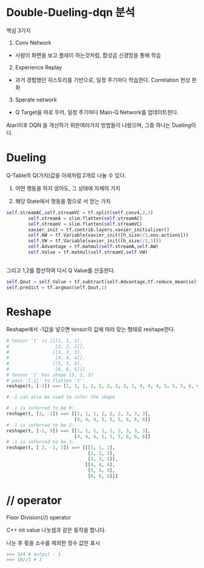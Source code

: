 # Double-Dueling-dqn 분석

핵심 3가지

1. Conv Network
 - 사람이 화면을 보고 플레이 하는것처럼, 합성곱 신경망을 통해 학습
2. Experience Replay
 - 과거 경험했던 히스토리를 기반으로, 일정 주기마다 학습한다. Correlation 현상 완화 
3. Sperate network
 - Q Target을 따로 두어, 일정 주기마다 Main-Q Network를 업데이트한다.

Atari이후 DQN 을 개선하기 위한여러가지 방법들이 나왔으며, 그중 하나는 Dueling이다.

# Dueling

Q-Table의 Q(가치)값을 아래처럼 2개로 나눌 수 있다.

1. 어떤 행동을 하지 않아도, 그 상태에 자체의 가치

2. 해당 State에서 행동을 함으로 서 얻는 가치

```py
self.streamAC,self.streamVC = tf.split(self.conv4,2,3)
        self.streamA = slim.flatten(self.streamAC)
        self.streamV = slim.flatten(self.streamVC)
        xavier_init = tf.contrib.layers.xavier_initializer()
        self.AW = tf.Variable(xavier_init([h_size//2,env.actions]))
        self.VW = tf.Variable(xavier_init([h_size//2,1]))
        self.Advantage = tf.matmul(self.streamA,self.AW)
        self.Value = tf.matmul(self.streamV,self.VW)
        
``` 

그리고 1,2를 합산하여 다시 Q Value를 산출한다.

```py
self.Qout = self.Value + tf.subtract(self.Advantage,tf.reduce_mean(self.Advantage,axis=1,keep_dims=True))
self.predict = tf.argmax(self.Qout,1)
```

# Reshape

Reshape에서 -1값을 넣으면 tensor의 값에 따라 맞는 형태로 reshape한다.

```py
# tensor 't' is [[[1, 1, 1],
#                 [2, 2, 2]],
#                [[3, 3, 3],
#                 [4, 4, 4]],
#                [[5, 5, 5],
#                 [6, 6, 6]]]
# tensor 't' has shape [3, 2, 3]
# pass '[-1]' to flatten 't'
reshape(t, [-1]) ==> [1, 1, 1, 2, 2, 2, 3, 3, 3, 4, 4, 4, 5, 5, 5, 6, 6, 6]

# -1 can also be used to infer the shape

# -1 is inferred to be 9:
reshape(t, [2, -1]) ==> [[1, 1, 1, 2, 2, 2, 3, 3, 3],
                         [4, 4, 4, 5, 5, 5, 6, 6, 6]]
# -1 is inferred to be 2:
reshape(t, [-1, 9]) ==> [[1, 1, 1, 2, 2, 2, 3, 3, 3],
                         [4, 4, 4, 5, 5, 5, 6, 6, 6]]
# -1 is inferred to be 3:
reshape(t, [ 2, -1, 3]) ==> [[[1, 1, 1],
                              [2, 2, 2],
                              [3, 3, 3]],
                             [[4, 4, 4],
                              [5, 5, 5],
                              [6, 6, 6]]]
```

# // operator

Floor Division(//) operator 

C++ int value 나눗셈과 같은 동작을 합니다.

나눈 후 몫을 소수를 제외한 정수 값만 표시

```py
>>> 3/4 # output : 1
>>> 10//3 # 3
```